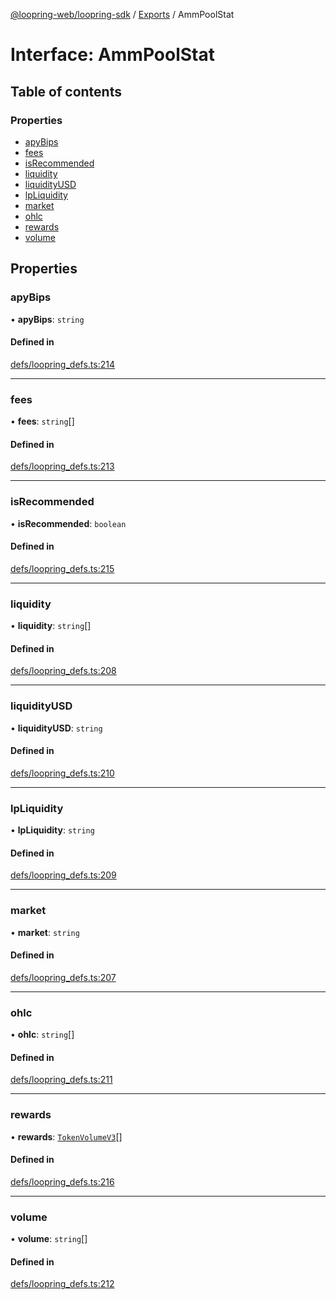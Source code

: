 [@loopring-web/loopring-sdk](../README.md) / [Exports](../modules.md) / AmmPoolStat

# Interface: AmmPoolStat

## Table of contents

### Properties

- [apyBips](AmmPoolStat.md#apybips)
- [fees](AmmPoolStat.md#fees)
- [isRecommended](AmmPoolStat.md#isrecommended)
- [liquidity](AmmPoolStat.md#liquidity)
- [liquidityUSD](AmmPoolStat.md#liquidityusd)
- [lpLiquidity](AmmPoolStat.md#lpliquidity)
- [market](AmmPoolStat.md#market)
- [ohlc](AmmPoolStat.md#ohlc)
- [rewards](AmmPoolStat.md#rewards)
- [volume](AmmPoolStat.md#volume)

## Properties

### apyBips

• **apyBips**: `string`

#### Defined in

[defs/loopring_defs.ts:214](https://github.com/Loopring/loopring_sdk/blob/edf273a/src/defs/loopring_defs.ts#L214)

___

### fees

• **fees**: `string`[]

#### Defined in

[defs/loopring_defs.ts:213](https://github.com/Loopring/loopring_sdk/blob/edf273a/src/defs/loopring_defs.ts#L213)

___

### isRecommended

• **isRecommended**: `boolean`

#### Defined in

[defs/loopring_defs.ts:215](https://github.com/Loopring/loopring_sdk/blob/edf273a/src/defs/loopring_defs.ts#L215)

___

### liquidity

• **liquidity**: `string`[]

#### Defined in

[defs/loopring_defs.ts:208](https://github.com/Loopring/loopring_sdk/blob/edf273a/src/defs/loopring_defs.ts#L208)

___

### liquidityUSD

• **liquidityUSD**: `string`

#### Defined in

[defs/loopring_defs.ts:210](https://github.com/Loopring/loopring_sdk/blob/edf273a/src/defs/loopring_defs.ts#L210)

___

### lpLiquidity

• **lpLiquidity**: `string`

#### Defined in

[defs/loopring_defs.ts:209](https://github.com/Loopring/loopring_sdk/blob/edf273a/src/defs/loopring_defs.ts#L209)

___

### market

• **market**: `string`

#### Defined in

[defs/loopring_defs.ts:207](https://github.com/Loopring/loopring_sdk/blob/edf273a/src/defs/loopring_defs.ts#L207)

___

### ohlc

• **ohlc**: `string`[]

#### Defined in

[defs/loopring_defs.ts:211](https://github.com/Loopring/loopring_sdk/blob/edf273a/src/defs/loopring_defs.ts#L211)

___

### rewards

• **rewards**: [`TokenVolumeV3`](TokenVolumeV3.md)[]

#### Defined in

[defs/loopring_defs.ts:216](https://github.com/Loopring/loopring_sdk/blob/edf273a/src/defs/loopring_defs.ts#L216)

___

### volume

• **volume**: `string`[]

#### Defined in

[defs/loopring_defs.ts:212](https://github.com/Loopring/loopring_sdk/blob/edf273a/src/defs/loopring_defs.ts#L212)
